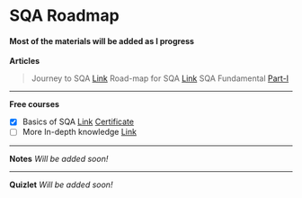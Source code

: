 # SQA Roadmap
#### Most of the materials will be added as I progress

**Articles**
> Journey to SQA [Link](https://www.linkedin.com/pulse/ongoing-journey-software-quality-assurancesqa-sarowar-alam-saidi/)
> Road-map for SQA [Link](https://www.linkedin.com/pulse/road-map-become-sqa-base-sarowar-alam-saidi/)
> SQA Fundamental [Part-I](https://www.linkedin.com/pulse/sqa-fundamental-part-i-sarowar-alam-saidi/)
---
**Free courses**
- [X] Basics of SQA [Link](https://www.mygreatlearning.com/academy/courses/5444842/43771#?utm_source=share_with_friends) [Certificate](https://olympus1.mygreatlearning.com/course_certificate/IQMVYWVU)
- [ ] More In-depth knowledge [Link]()
---
**Notes**
_Will be added soon!_

---
**Quizlet**
_Will be added soon!_
